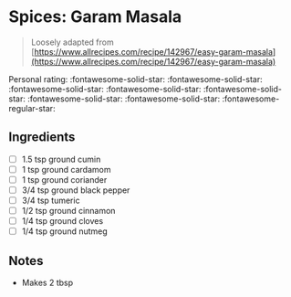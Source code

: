 # Spices: Garam Masala

> Loosely adapted from [https://www.allrecipes.com/recipe/142967/easy-garam-masala](https://www.allrecipes.com/recipe/142967/easy-garam-masala)

<!-- {cts} rating=4; (User can specify rating on scale of 1-5) -->

Personal rating: :fontawesome-solid-star: :fontawesome-solid-star: :fontawesome-solid-star: :fontawesome-solid-star: :fontawesome-solid-star: :fontawesome-solid-star: :fontawesome-solid-star: :fontawesome-regular-star:

<!-- {cte} -->

<!-- {cts} name_image=None; (User can specify image name) -->

<!-- TODO: Capture image -->

<!-- {cte} -->

## Ingredients

- [ ] 1.5 tsp ground cumin
- [ ] 1 tsp ground cardamom
- [ ] 1 tsp ground coriander
- [ ] 3/4 tsp ground black pepper
- [ ] 3/4 tsp tumeric
- [ ] 1/2 tsp ground cinnamon
- [ ] 1/4 tsp ground cloves
- [ ] 1/4 tsp ground nutmeg

## Notes

- Makes 2 tbsp
